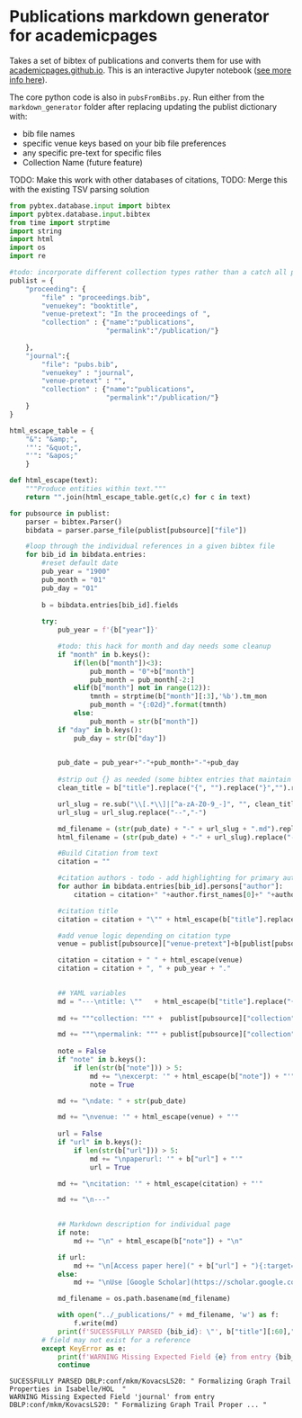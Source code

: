 # Publications markdown generator for academicpages

Takes a set of bibtex of publications and converts them for use with [academicpages.github.io](academicpages.github.io). This is an interactive Jupyter notebook ([see more info here](http://jupyter-notebook-beginner-guide.readthedocs.io/en/latest/what_is_jupyter.html)). 

The core python code is also in `pubsFromBibs.py`. 
Run either from the `markdown_generator` folder after replacing updating the publist dictionary with:
* bib file names
* specific venue keys based on your bib file preferences
* any specific pre-text for specific files
* Collection Name (future feature)

TODO: Make this work with other databases of citations, 
TODO: Merge this with the existing TSV parsing solution


```python
from pybtex.database.input import bibtex
import pybtex.database.input.bibtex 
from time import strptime
import string
import html
import os
import re
```


```python
#todo: incorporate different collection types rather than a catch all publications, requires other changes to template
publist = {
    "proceeding": {
        "file" : "proceedings.bib",
        "venuekey": "booktitle",
        "venue-pretext": "In the proceedings of ",
        "collection" : {"name":"publications",
                        "permalink":"/publication/"}
        
    },
    "journal":{
        "file": "pubs.bib",
        "venuekey" : "journal",
        "venue-pretext" : "",
        "collection" : {"name":"publications",
                        "permalink":"/publication/"}
    } 
}
```


```python
html_escape_table = {
    "&": "&amp;",
    '"': "&quot;",
    "'": "&apos;"
    }

def html_escape(text):
    """Produce entities within text."""
    return "".join(html_escape_table.get(c,c) for c in text)
```


```python
for pubsource in publist:
    parser = bibtex.Parser()
    bibdata = parser.parse_file(publist[pubsource]["file"])

    #loop through the individual references in a given bibtex file
    for bib_id in bibdata.entries:
        #reset default date
        pub_year = "1900"
        pub_month = "01"
        pub_day = "01"
        
        b = bibdata.entries[bib_id].fields
        
        try:
            pub_year = f'{b["year"]}'

            #todo: this hack for month and day needs some cleanup
            if "month" in b.keys(): 
                if(len(b["month"])<3):
                    pub_month = "0"+b["month"]
                    pub_month = pub_month[-2:]
                elif(b["month"] not in range(12)):
                    tmnth = strptime(b["month"][:3],'%b').tm_mon   
                    pub_month = "{:02d}".format(tmnth) 
                else:
                    pub_month = str(b["month"])
            if "day" in b.keys(): 
                pub_day = str(b["day"])

                
            pub_date = pub_year+"-"+pub_month+"-"+pub_day
            
            #strip out {} as needed (some bibtex entries that maintain formatting)
            clean_title = b["title"].replace("{", "").replace("}","").replace("\\","").replace(" ","-")    

            url_slug = re.sub("\\[.*\\]|[^a-zA-Z0-9_-]", "", clean_title)
            url_slug = url_slug.replace("--","-")

            md_filename = (str(pub_date) + "-" + url_slug + ".md").replace("--","-")
            html_filename = (str(pub_date) + "-" + url_slug).replace("--","-")

            #Build Citation from text
            citation = ""

            #citation authors - todo - add highlighting for primary author?
            for author in bibdata.entries[bib_id].persons["author"]:
                citation = citation+" "+author.first_names[0]+" "+author.last_names[0]+", "

            #citation title
            citation = citation + "\"" + html_escape(b["title"].replace("{", "").replace("}","").replace("\\","")) + ".\""

            #add venue logic depending on citation type
            venue = publist[pubsource]["venue-pretext"]+b[publist[pubsource]["venuekey"]].replace("{", "").replace("}","").replace("\\","")

            citation = citation + " " + html_escape(venue)
            citation = citation + ", " + pub_year + "."

            
            ## YAML variables
            md = "---\ntitle: \""   + html_escape(b["title"].replace("{", "").replace("}","").replace("\\","")) + '"\n'
            
            md += """collection: """ +  publist[pubsource]["collection"]["name"]

            md += """\npermalink: """ + publist[pubsource]["collection"]["permalink"]  + html_filename
            
            note = False
            if "note" in b.keys():
                if len(str(b["note"])) > 5:
                    md += "\nexcerpt: '" + html_escape(b["note"]) + "'"
                    note = True

            md += "\ndate: " + str(pub_date) 

            md += "\nvenue: '" + html_escape(venue) + "'"
            
            url = False
            if "url" in b.keys():
                if len(str(b["url"])) > 5:
                    md += "\npaperurl: '" + b["url"] + "'"
                    url = True

            md += "\ncitation: '" + html_escape(citation) + "'"

            md += "\n---"

            
            ## Markdown description for individual page
            if note:
                md += "\n" + html_escape(b["note"]) + "\n"

            if url:
                md += "\n[Access paper here](" + b["url"] + "){:target=\"_blank\"}\n" 
            else:
                md += "\nUse [Google Scholar](https://scholar.google.com/scholar?q="+html.escape(clean_title.replace("-","+"))+"){:target=\"_blank\"} for full citation"

            md_filename = os.path.basename(md_filename)

            with open("../_publications/" + md_filename, 'w') as f:
                f.write(md)
            print(f'SUCESSFULLY PARSED {bib_id}: \"', b["title"][:60],"..."*(len(b['title'])>60),"\"")
        # field may not exist for a reference
        except KeyError as e:
            print(f'WARNING Missing Expected Field {e} from entry {bib_id}: \"', b["title"][:30],"..."*(len(b['title'])>30),"\"")
            continue

```

    SUCESSFULLY PARSED DBLP:conf/mkm/KovacsLS20: " Formalizing Graph Trail Properties in Isabelle/HOL  "
    WARNING Missing Expected Field 'journal' from entry DBLP:conf/mkm/KovacsLS20: " Formalizing Graph Trail Proper ... "



```python

```
